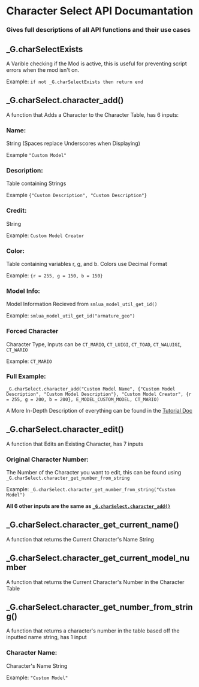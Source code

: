 # Character Select API Documantation
### Gives full descriptions of all API functions and their use cases

## _G.charSelectExists
A Varible checking if the Mod is active, this is useful for preventing script errors when the mod isn't on.

Example: `if not _G.charSelectExists then return end`

## _G.charSelect.character_add()
A function that Adds a Character to the Character Table, has 6 inputs:

### Name:
String (Spaces replace Underscores when Displaying)

Example `"Custom Model"`

### Description:
Table containing Strings

Example `{"Custom Description", "Custom Description"}`

### Credit:
String

Example: `Custom Model Creator`

### Color:
Table containing variables r, g, and b. Colors use Decimal Format

Example: `{r = 255, g = 150, b = 150}`

### Model Info:
Model Information Recieved from `smlua_model_util_get_id()`

Example: `smlua_model_util_get_id("armature_geo")`

### Forced Character
Character Type, Inputs can be `CT_MARIO`, `CT_LUIGI`, `CT_TOAD`, `CT_WALUIGI`, `CT_WARIO`

Example: `CT_MARIO`

### Full Example:
```
_G.charSelect.character_add("Custom Model Name", {"Custom Model Description", "Custom Model Description"}, "Custom Model Creator", {r = 255, g = 200, b = 200}, E_MODEL_CUSTOM_MODEL, CT_MARIO)
```

A More In-Depth Description of everything can be found in the [Tutorial Doc](https://github.com/SQUISHY6094/character-select-coop/blob/main/Tutorial.md)

## _G.charSelect.character_edit()
A function that Edits an Existing Character, has 7 inputs

### Original Character Number:
The Number of the Character you want to edit, this can be found using `_G.charSelect.character_get_number_from_string`

Example: `_G.charSelect.character_get_number_from_string("Custom Model")`

**All 6 other inputs are the same as [`_G.charSelect.character_add()`](https://github.com/SQUISHY6094/character-select-coop/blob/main/API-doc.md#_gcharselectcharacter_add)**

## _G.charSelect.character_get_current_name()
A function that returns the Current Character's Name String

## _G.charSelect.character_get_current_model_number
A function that returns the Current Character's Number in the Character Table

## _G.charSelect.character_get_number_from_string()
A function that returns a character's number in the table based off the inputted name string, has 1 input

### Character Name:
Character's Name String

Example: `"Custom Model"`
